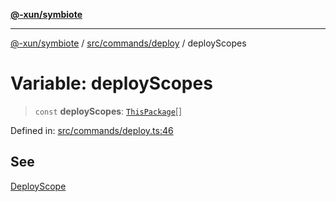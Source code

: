 [**@-xun/symbiote**](../../../../README.md)

***

[@-xun/symbiote](../../../../README.md) / [src/commands/deploy](../README.md) / deployScopes

# Variable: deployScopes

> `const` **deployScopes**: [`ThisPackage`](../../../configure/enumerations/ThisPackageGlobalScope.md#thispackage)[]

Defined in: [src/commands/deploy.ts:46](https://github.com/Xunnamius/symbiote/blob/4231719a4050b5b3956e3e19d12d8c469fd0bd37/src/commands/deploy.ts#L46)

## See

[DeployScope](../../../configure/enumerations/ThisPackageGlobalScope.md)
